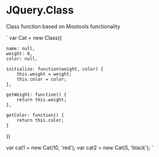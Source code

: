 # JQuery.Class
Class function based on Mootools functionality

`
var Cat = new Class({

	name: null,
	weight: 0,
	color: null,

	initialize: function(weight, color) {
		this.weight = weight;
		this.color = color;
	},

	getWeight: function() {
		return this.weight;
	},

	getColor: function() {
		return this.color;
	}
})


var cat1 = new Cat(10, 'red');
var cat2 = new Cat(5, 'black');
`
